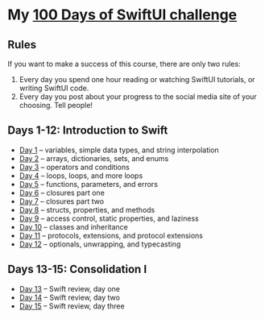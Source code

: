 # My [**100 Days of SwiftUI challenge**](https://www.hackingwithswift.com/100/swiftui)

## Rules

If you want to make a success of this course, there are only two rules:

1. Every day you spend one hour reading or watching SwiftUI tutorials, or writing SwiftUI code.
2. Every day you post about your progress to the social media site of your choosing. Tell people!

## Days 1-12: Introduction to Swift

- [Day 1](https://github.com/nicolauatala/100-Days-of-SwiftUI/blob/master/introduction-to-swift/Day-1.playground/Contents.swift) – variables, simple data types, and string interpolation
- [Day 2](https://github.com/nicolauatala/100-Days-of-SwiftUI/blob/master/introduction-to-swift/Day-2.playground/Contents.swift) – arrays, dictionaries, sets, and enums
- [Day 3](https://github.com/nicolauatala/100-Days-of-SwiftUI/blob/master/introduction-to-swift/Day-3.playground/Contents.swift) – operators and conditions
- [Day 4](https://github.com/nicolauatala/100-Days-of-SwiftUI/blob/master/introduction-to-swift/Day-4.playground/Contents.swift) – loops, loops, and more loops
- [Day 5](https://github.com/nicolauatala/100-Days-of-SwiftUI/blob/master/introduction-to-swift/Day-5.playground/Contents.swift) – functions, parameters, and errors
- [Day 6](https://github.com/nicolauatala/100-Days-of-SwiftUI/blob/master/introduction-to-swift/Day-6.playground/Contents.swift) – closures part one
- [Day 7](https://github.com/nicolauatala/100-Days-of-SwiftUI/blob/master/introduction-to-swift/Day-7.playground/Contents.swift) – closures part two
- [Day 8](https://github.com/nicolauatala/100-Days-of-SwiftUI/blob/master/introduction-to-swift/Day-8.playground/Contents.swift) – structs, properties, and methods
- [Day 9](https://github.com/nicolauatala/100-Days-of-SwiftUI/blob/master/introduction-to-swift/Day-9.playground/Contents.swift) – access control, static properties, and laziness
- [Day 10](https://github.com/nicolauatala/100-Days-of-SwiftUI/blob/master/introduction-to-swift/Day-10.playground/Contents.swift) – classes and inheritance
- [Day 11](https://github.com/nicolauatala/100-Days-of-SwiftUI/blob/master/introduction-to-swift/Day-11.playground/Contents.swift) – protocols, extensions, and protocol extensions
- [Day 12](https://github.com/nicolauatala/100-Days-of-SwiftUI/blob/master/introduction-to-swift/Day-12.playground/Contents.swift) – optionals, unwrapping, and typecasting

## Days 13-15: Consolidation I

- [Day 13](https://github.com/nicolauatala/100-Days-of-SwiftUI/blob/master/introduction-to-swift/Day-13.playground/Contents.swift) – Swift review, day one
- [Day 14](https://github.com/nicolauatala/100-Days-of-SwiftUI/blob/master/introduction-to-swift/Day-14.playground/Contents.swift) – Swift review, day two
- [Day 15](https://github.com/nicolauatala/100-Days-of-SwiftUI/blob/master/introduction-to-swift/Day-15.playground/Contents.swift) – Swift review, day three
